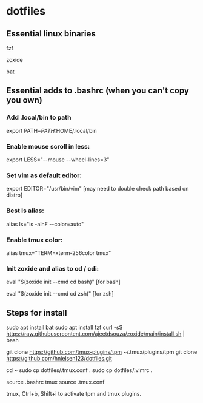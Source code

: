 # dotfiles


## Essential linux binaries
fzf

zoxide

bat




## Essential adds to .bashrc (when you can't copy you own)

### Add .local/bin to path
export PATH=$PATH:$HOME/.local/bin

### Enable mouse scroll in less:
export LESS="--mouse --wheel-lines=3"

### Set vim as default editor:
export EDITOR="/usr/bin/vim" [may need to double check path based on distro]

### Best ls alias:
alias ls="ls -alhF --color=auto"

### Enable tmux color:
alias tmux="TERM=xterm-256color tmux"

### Init zoxide and alias to cd / cdi:
eval "$(zoxide init --cmd cd bash)" [for bash]

eval "$(zoxide init --cmd cd zsh)" [for zsh]


## Steps for install

sudo apt install bat
sudo apt install fzf
curl -sS https://raw.githubusercontent.com/ajeetdsouza/zoxide/main/install.sh | bash

git clone https://github.com/tmux-plugins/tpm ~/.tmux/plugins/tpm
git clone https://github.com/hnielsen123/dotfiles.git

cd ~
sudo cp dotfiles/.tmux.conf .
sudo cp dotfiles/.vimrc .

source .bashrc
tmux source .tmux.conf

tmux, Ctrl+b, Shift+i to activate tpm and tmux plugins.



